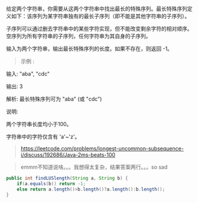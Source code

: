 给定两个字符串，你需要从这两个字符串中找出最长的特殊序列。最长特殊序列定义如下：该序列为某字符串独有的最长子序列（即不能是其他字符串的子序列）。

子序列可以通过删去字符串中的某些字符实现，但不能改变剩余字符的相对顺序。空序列为所有字符串的子序列，任何字符串为其自身的子序列。

输入为两个字符串，输出最长特殊序列的长度。如果不存在，则返回 -1。

>示例 :

输入: "aba", "cdc"

输出: 3

解析: 最长特殊序列可为 "aba" (或 "cdc")

说明:

两个字符串长度均小于100。

字符串中的字符仅含有 'a'~'z'。


>https://leetcode.com/problems/longest-uncommon-subsequence-i/discuss/192686/Java-2ms-beats-100

>emmm不知道说啥。。。我想得太复杂，结果答案两行。。。so sad
```java
public int findLUSlength(String a, String b) {
    if(a.equals(b)) return -1;
    else return a.length()>b.length()?a.length():b.length();
}
```
